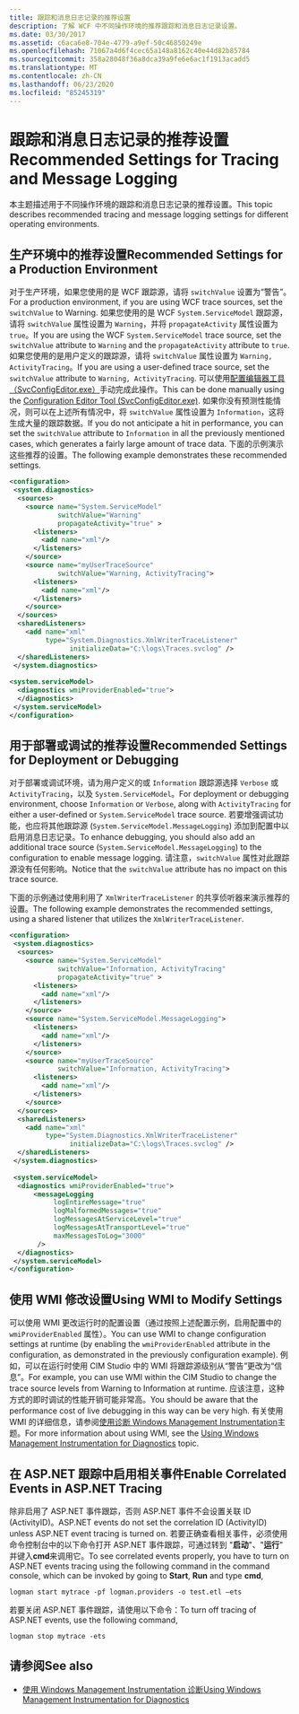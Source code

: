 ```yaml
---
title: 跟踪和消息日志记录的推荐设置
description: 了解 WCF 中不同操作环境的推荐跟踪和消息日志记录设置。
ms.date: 03/30/2017
ms.assetid: c6aca6e8-704e-4779-a9ef-50c46850249e
ms.openlocfilehash: 71067a4d6f4cec65a148a8162c40e44d82b85784
ms.sourcegitcommit: 358a28048f36a8dca39a9fe6e6ac1f1913acadd5
ms.translationtype: MT
ms.contentlocale: zh-CN
ms.lasthandoff: 06/23/2020
ms.locfileid: "85245319"
---
```

# <a name="recommended-settings-for-tracing-and-message-logging"></a><span data-ttu-id="37cfa-103">跟踪和消息日志记录的推荐设置</span><span class="sxs-lookup"><span data-stu-id="37cfa-103">Recommended Settings for Tracing and Message Logging</span></span>
<span data-ttu-id="37cfa-104">本主题描述用于不同操作环境的跟踪和消息日志记录的推荐设置。</span><span class="sxs-lookup"><span data-stu-id="37cfa-104">This topic describes recommended tracing and message logging settings for different operating environments.</span></span>  
  
## <a name="recommended-settings-for-a-production-environment"></a><span data-ttu-id="37cfa-105">生产环境中的推荐设置</span><span class="sxs-lookup"><span data-stu-id="37cfa-105">Recommended Settings for a Production Environment</span></span>  
 <span data-ttu-id="37cfa-106">对于生产环境，如果您使用的是 WCF 跟踪源，请将 `switchValue` 设置为“警告”。</span><span class="sxs-lookup"><span data-stu-id="37cfa-106">For a production environment, if you are using WCF trace sources, set the `switchValue` to Warning.</span></span> <span data-ttu-id="37cfa-107">如果您使用的是 WCF `System.ServiceModel` 跟踪源，请将 `switchValue` 属性设置为 `Warning`，并将 `propagateActivity` 属性设置为 `true`。</span><span class="sxs-lookup"><span data-stu-id="37cfa-107">If you are using the WCF `System.ServiceModel` trace source, set the `switchValue` attribute to `Warning` and the `propagateActivity` attribute to `true`.</span></span> <span data-ttu-id="37cfa-108">如果您使用的是用户定义的跟踪源，请将 `switchValue` 属性设置为 `Warning, ActivityTracing`。</span><span class="sxs-lookup"><span data-stu-id="37cfa-108">If you are using a user-defined trace source, set the `switchValue` attribute to `Warning, ActivityTracing`.</span></span> <span data-ttu-id="37cfa-109">可以使用[配置编辑器工具（SvcConfigEditor.exe）](../../configuration-editor-tool-svcconfigeditor-exe.md)手动完成此操作。</span><span class="sxs-lookup"><span data-stu-id="37cfa-109">This can be done manually using the [Configuration Editor Tool (SvcConfigEditor.exe)](../../configuration-editor-tool-svcconfigeditor-exe.md).</span></span> <span data-ttu-id="37cfa-110">如果你没有预测性能情况，则可以在上述所有情况中，将 `switchValue` 属性设置为 `Information`，这将生成大量的跟踪数据。</span><span class="sxs-lookup"><span data-stu-id="37cfa-110">If you do not anticipate a hit in performance, you can set the `switchValue` attribute to `Information` in all the previously mentioned cases, which generates a fairly large amount of trace data.</span></span> <span data-ttu-id="37cfa-111">下面的示例演示这些推荐的设置。</span><span class="sxs-lookup"><span data-stu-id="37cfa-111">The following example demonstrates these recommended settings.</span></span>  
  
```xml  
<configuration>  
 <system.diagnostics>  
  <sources>  
    <source name="System.ServiceModel"  
            switchValue="Warning"  
            propagateActivity="true" >  
      <listeners>  
        <add name="xml"/>  
      </listeners>  
    </source>  
    <source name="myUserTraceSource"  
            switchValue="Warning, ActivityTracing">  
      <listeners>  
        <add name="xml"/>  
      </listeners>  
    </source>  
  </sources>  
  <sharedListeners>  
    <add name="xml"  
         type="System.Diagnostics.XmlWriterTraceListener"  
               initializeData="C:\logs\Traces.svclog" />  
  </sharedListeners>  
 </system.diagnostics>  
  
<system.serviceModel>  
  <diagnostics wmiProviderEnabled="true">  
  </diagnostics>  
 </system.serviceModel>  
</configuration>  
```  
  
## <a name="recommended-settings-for-deployment-or-debugging"></a><span data-ttu-id="37cfa-112">用于部署或调试的推荐设置</span><span class="sxs-lookup"><span data-stu-id="37cfa-112">Recommended Settings for Deployment or Debugging</span></span>  
 <span data-ttu-id="37cfa-113">对于部署或调试环境，请为用户定义的或 `Information` 跟踪源选择 `Verbose` 或 `ActivityTracing`，以及 `System.ServiceModel`。</span><span class="sxs-lookup"><span data-stu-id="37cfa-113">For deployment or debugging environment, choose `Information` or `Verbose`, along with `ActivityTracing` for either a user-defined or `System.ServiceModel` trace source.</span></span> <span data-ttu-id="37cfa-114">若要增强调试功能，也应将其他跟踪源 (`System.ServiceModel.MessageLogging`) 添加到配置中以启用消息日志记录。</span><span class="sxs-lookup"><span data-stu-id="37cfa-114">To enhance debugging, you should also add an additional trace source (`System.ServiceModel.MessageLogging`) to the configuration to enable message logging.</span></span> <span data-ttu-id="37cfa-115">请注意，`switchValue` 属性对此跟踪源没有任何影响。</span><span class="sxs-lookup"><span data-stu-id="37cfa-115">Notice that the `switchValue` attribute has no impact on this trace source.</span></span>  
  
 <span data-ttu-id="37cfa-116">下面的示例通过使用利用了 `XmlWriterTraceListener` 的共享侦听器来演示推荐的设置。</span><span class="sxs-lookup"><span data-stu-id="37cfa-116">The following example demonstrates the recommended settings, using a shared listener that utilizes the `XmlWriterTraceListener`.</span></span>  
  
```xml  
<configuration>  
 <system.diagnostics>  
  <sources>  
    <source name="System.ServiceModel"  
            switchValue="Information, ActivityTracing"  
            propagateActivity="true" >  
      <listeners>  
        <add name="xml"/>  
      </listeners>  
    </source>  
    <source name="System.ServiceModel.MessageLogging">  
      <listeners>  
        <add name="xml"/>  
      </listeners>  
    </source>  
    <source name="myUserTraceSource"  
            switchValue="Information, ActivityTracing">  
      <listeners>  
        <add name="xml"/>  
      </listeners>  
    </source>  
  </sources>  
  <sharedListeners>  
    <add name="xml"  
         type="System.Diagnostics.XmlWriterTraceListener"  
               initializeData="C:\logs\Traces.svclog" />  
  </sharedListeners>  
 </system.diagnostics>  
  
 <system.serviceModel>  
  <diagnostics wmiProviderEnabled="true">  
      <messageLogging
           logEntireMessage="true"
           logMalformedMessages="true"  
           logMessagesAtServiceLevel="true"
           logMessagesAtTransportLevel="true"  
           maxMessagesToLog="3000"
       />  
  </diagnostics>  
 </system.serviceModel>  
</configuration>  
```  
  
## <a name="using-wmi-to-modify-settings"></a><span data-ttu-id="37cfa-117">使用 WMI 修改设置</span><span class="sxs-lookup"><span data-stu-id="37cfa-117">Using WMI to Modify Settings</span></span>  
 <span data-ttu-id="37cfa-118">可以使用 WMI 更改运行时的配置设置（通过按照上述配置示例，启用配置中的 `wmiProviderEnabled` 属性）。</span><span class="sxs-lookup"><span data-stu-id="37cfa-118">You can use WMI to change configuration settings at runtime (by enabling the `wmiProviderEnabled` attribute in the configuration, as demonstrated in the previously configuration example).</span></span> <span data-ttu-id="37cfa-119">例如，可以在运行时使用 CIM Studio 中的 WMI 将跟踪源级别从“警告”更改为“信息”。</span><span class="sxs-lookup"><span data-stu-id="37cfa-119">For example, you can use WMI within the CIM Studio to change the trace source levels from Warning to Information at runtime.</span></span> <span data-ttu-id="37cfa-120">应该注意，这种方式的即时调试的性能开销可能非常高。</span><span class="sxs-lookup"><span data-stu-id="37cfa-120">You should be aware that the performance cost of live debugging in this way can be very high.</span></span> <span data-ttu-id="37cfa-121">有关使用 WMI 的详细信息，请参阅[使用诊断 Windows Management Instrumentation](../wmi/index.md)主题。</span><span class="sxs-lookup"><span data-stu-id="37cfa-121">For more information about using WMI, see the [Using Windows Management Instrumentation for Diagnostics](../wmi/index.md) topic.</span></span>  
  
## <a name="enable-correlated-events-in-aspnet-tracing"></a><span data-ttu-id="37cfa-122">在 ASP.NET 跟踪中启用相关事件</span><span class="sxs-lookup"><span data-stu-id="37cfa-122">Enable Correlated Events in ASP.NET Tracing</span></span>  
 <span data-ttu-id="37cfa-123">除非启用了 ASP.NET 事件跟踪，否则 ASP.NET 事件不会设置关联 ID (ActivityID)。</span><span class="sxs-lookup"><span data-stu-id="37cfa-123">ASP.NET events do not set the correlation ID (ActivityID) unless ASP.NET event tracing is turned on.</span></span> <span data-ttu-id="37cfa-124">若要正确查看相关事件，必须使用命令控制台中的以下命令打开 ASP.NET 事件跟踪，可通过转到 "**启动**"、"**运行**" 并键入**cmd**来调用它。</span><span class="sxs-lookup"><span data-stu-id="37cfa-124">To see correlated events properly, you have to turn on ASP.NET events tracing using the following command in the command console, which can be invoked by going to **Start**, **Run** and type **cmd**,</span></span>  
  
```console  
logman start mytrace -pf logman.providers -o test.etl –ets  
```  
  
 <span data-ttu-id="37cfa-125">若要关闭 ASP.NET 事件跟踪，请使用以下命令：</span><span class="sxs-lookup"><span data-stu-id="37cfa-125">To turn off tracing of ASP.NET events, use the following command,</span></span>  
  
```console
logman stop mytrace -ets  
```  
  
## <a name="see-also"></a><span data-ttu-id="37cfa-126">请参阅</span><span class="sxs-lookup"><span data-stu-id="37cfa-126">See also</span></span>

- [<span data-ttu-id="37cfa-127">使用 Windows Management Instrumentation 诊断</span><span class="sxs-lookup"><span data-stu-id="37cfa-127">Using Windows Management Instrumentation for Diagnostics</span></span>](../wmi/index.md)
